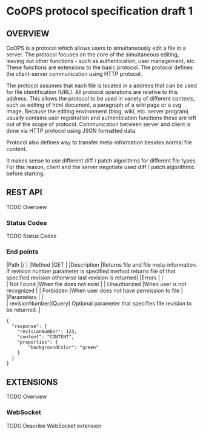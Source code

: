 CoOPS protocol specification draft 1
====================================

OVERVIEW
--------

CoOPS is a protocol which allows users to simultaneously edit a file in a server. The protocol focuses on the core of the simultaneous editing, leaving out other functions - such as authentication, user management, etc. These functions are extensions to the basic protocol. The protocol defines the client-server communication using HTTP protocol.

The protocol assumes that each file is located in a address that can be used for file identification (URL). All protocol operations are relative to this address. This allows the protocol to be used in variety of different contexts, such as editing of html document, a paragraph of a wiki page or a svg image. Because the editing environment (blog, wiki, etc. server program) usually contains user registration and authentication functions these are left out of the scope of protocol. Communication between server and client is done via HTTP protocol using JSON formatted data.

Protocol also defines way to transfer meta-information besides normal file content. 

It makes sense to use different diff / patch algorithms for different file types. For this reason, client and the server negotiate used diff / patch algorithmic before starting.	

REST API
--------
TODO Overview

### Status Codes
TODO Status Codes

### End points

|Path			|/																																									 |
|Method			|GET																																								 |
|Description	|Returns file and file meta-information. If revision number parameter is specified method returns file of that specified revision otherwise last revision is returned|
|Errors			|																																									 |				
| Not Found		|When file does not exist																																			 |
| Unauthorized	|When user is not recognized																																		 |
| Forbidden		|When user does not have permission to file																															 |
|Parameters		|																																									 |			
| revisionNumber|(Query) Optional parameter that specifies file revision to be returned.																							 |
	
    { 
      "response": {
        "revisionNumber": 123,
        "content": "CONTENT",
        "properties": {
            "backgroundColor": "green"
        }
	  }
	}

EXTENSIONS
----------
TODO Overview

### WebSocket
TODO Describe WebSocket extension